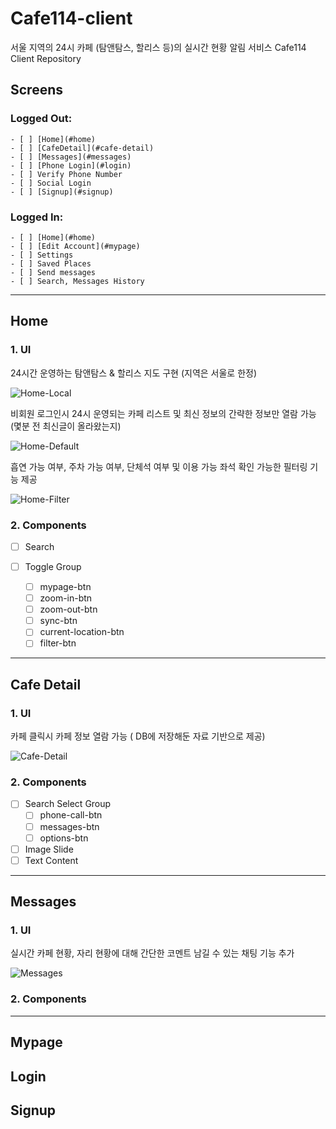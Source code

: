# **Cafe114-client**

서울 지역의 24시 카페 (탐앤탐스, 할리스 등)의 실시간 현황 알림 서비스 Cafe114 Client Repository

## Screens

### Logged Out:

    - [ ] [Home](#home)
    - [ ] [CafeDetail](#cafe-detail)
    - [ ] [Messages](#messages)
    - [ ] [Phone Login](#login)
    - [ ] Verify Phone Number
    - [ ] Social Login
    - [ ] [Signup](#signup)

### Logged In:

    - [ ] [Home](#home)
    - [ ] [Edit Account](#mypage)
    - [ ] Settings
    - [ ] Saved Places
    - [ ] Send messages
    - [ ] Search, Messages History

---

## **Home**

### **1. UI**

24시간 운영하는 탐앤탐스 & 할리스 지도 구현 (지역은 서울로 한정)

![Home-Local](/assets/UI/01-Home.jpg)

비회원 로그인시 24시 운영되는 카페 리스트 및 최신 정보의 간략한 정보만 열람 가능 (몇분 전 최신글이 올라왔는지)

![Home-Default](/assets/UI/02-Home-Default.jpg)

흡연 가능 여부, 주차 가능 여부, 단체석 여부 및 이용 가능 좌석 확인 가능한 필터링 기능 제공

![Home-Filter](/assets/UI/03-Home-Filter.jpg)

### **2. Components**

- [ ] Search
- [ ] Toggle Group

  - [ ] mypage-btn
  - [ ] zoom-in-btn
  - [ ] zoom-out-btn
  - [ ] sync-btn
  - [ ] current-location-btn
  - [ ] filter-btn

---

## **Cafe Detail**

### **1. UI**

카페 클릭시 카페 정보 열람 가능 ( DB에 저장해둔 자료 기반으로 제공)

![Cafe-Detail](/assets/UI/04-Home-CafeDetail.jpg)

### **2. Components**

- [ ] Search Select Group
  - [ ] phone-call-btn
  - [ ] messages-btn
  - [ ] options-btn
- [ ] Image Slide
- [ ] Text Content

---

## **Messages**

### **1. UI**

실시간 카페 현황, 자리 현황에 대해 간단한 코멘트 남길 수 있는 채팅 기능 추가

![Messages](/assets/UI/05-Home-Messages.jpg)

### **2. Components**

---

## **Mypage**

## **Login**

## **Signup**
